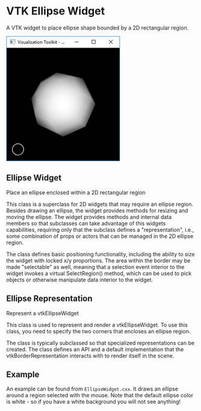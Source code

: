 # VTK Ellipse Widget

A VTK widget to place ellipse shape bounded by a 2D rectangular region.

<p align="left"> 
<img src="./screenshot.png" width="302px" height="332px" title="EllipseWidget"/>
</p>

## Ellipse Widget
Place an ellipse enclosed within a 2D rectangular region

This class is a superclass for 2D widgets that may require an ellipse region. Besides drawing an ellipse, the widget provides methods for resizing and moving the ellipse. The widget provides methods and internal data members so that subclasses can take advantage of this widgets capabilities, requiring only that the subclass defines a "representation", i.e., some combination of props or actors that can be managed in the 2D ellipse region.

The class defines basic positioning functionality, including the ability to size the widget with locked x/y proportions. The area within the border may be made "selectable" as well, meaning that a selection event interior to the widget invokes a virtual SelectRegion() method, which can be used to pick objects or otherwise manipulate data interior to the widget.

## Ellipse Representation
Represent a vtkEllipseWidget

This class is used to represent and render a vtkEllipseWidget. To use this class, you need to specify the two corners that encloses an ellipse region.

The class is typically subclassed so that specialized representations can be created. The class defines an API and a default implementation that the vtkBorderRepresentation interacts with to render itself in the scene.

## Example

An example can be found from `EllipseWidget.cxx`. It draws an ellipse around a region selected with the mouse. Note that the default ellipse color is white - so if you have a white background you will not see anything!